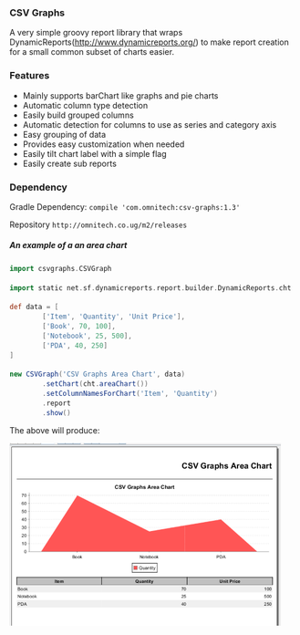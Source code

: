 ### CSV Graphs

A very simple groovy report library that wraps DynamicReports(http://www.dynamicreports.org/) to make report creation for a small common subset of charts easier. 

### Features
 - Mainly supports barChart like graphs and pie charts
 - Automatic column type detection
 - Easily build grouped columns
 - Automatic detection for columns to use as series and category axis
 - Easy grouping of data
 - Provides easy customization when needed
 - Easily tilt chart label with a simple flag
 - Easily create sub reports
 
### Dependency

Gradle Dependency: `compile 'com.omnitech:csv-graphs:1.3'` 

Repository `http://omnitech.co.ug/m2/releases`

##### An example of a an area chart
```groovy
import csvgraphs.CSVGraph

import static net.sf.dynamicreports.report.builder.DynamicReports.cht

def data = [
        ['Item', 'Quantity', 'Unit Price'],
        ['Book', 70, 100],
        ['Notebook', 25, 500],
        ['PDA', 40, 250]
]

new CSVGraph('CSV Graphs Area Chart', data)
        .setChart(cht.areaChart())
        .setColumnNamesForChart('Item', 'Quantity')
        .report
        .show()
``` 

The above will produce:


![Editor][simpleReport]

[simpleReport]: https://raw.githubusercontent.com/kayr/csv-graphs/master/images/SimpleReport1.PNG